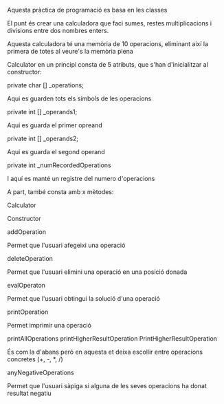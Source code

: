 Aquesta pràctica de programació es basa en les classes

El punt és crear una calculadora que faci sumes, restes multiplicacions i divisions entre dos nombres enters.

Aquesta calculadora té una memòria de 10 operacions, eliminant així la primera de totes al veure's la memòria plena

Calculator en un principi consta de 5 atributs, que s'han d'inicialitzar al constructor:

private char [] _operations;

Aqui es guarden tots els símbols de les operacions

private int [] _operands1;

Aqui es guarda el primer opreand

private int [] _operands2;

Aqui es guarda el segond operand

private int _numRecordedOperations

I aquí es manté un registre del numero d'operacions



A part, també consta amb x mètodes:

Calculator

Constructor

addOperation

Permet que l'usuari afegeixi una operació

deleteOperation

Permet que l'usuari elimini una operació en una posició donada

evalOperaton

Permet que l'usuari obtingui la solució d'una operació

printOperation

Permet imprimir una operació

printAllOperations
printHigherResultOperation
PrintHigherResultOperation

És com la d'abans però en aquesta et deixa escollir entre operacions concretes (+, -, *, /)

anyNegativeOperations

Permet que l'usuari sàpiga si alguna de les seves operacions ha donat resultat negatiu

